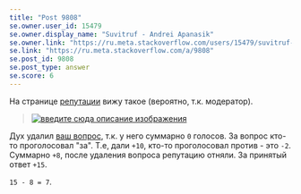 ```yaml
---
title: "Post 9808"
se.owner.user_id: 15479
se.owner.display_name: "Suvitruf - Andrei Apanasik"
se.owner.link: "https://ru.meta.stackoverflow.com/users/15479/suvitruf-andrei-apanasik"
se.link: "https://ru.meta.stackoverflow.com/a/9808"
se.post_id: 9808
se.post_type: answer
se.score: 6
---
```

<p>На странице <a href="https://ru.stackoverflow.com/users/188366/stranger-in-the-q?tab=reputation">репутации</a> вижу такое (вероятно, т.к. модератор).</p>

<blockquote>
  <p><a href="https://i.stack.imgur.com/y8rLR.png" rel="nofollow noreferrer"><img src="https://i.stack.imgur.com/y8rLR.png" alt="введите сюда описание изображения"></a></p>
</blockquote>

<p>Дух удалил <a href="https://ru.stackoverflow.com/q/913037/15479">ваш вопрос</a>, т.к. у него суммарно <code>0</code> голосов. За вопрос кто-то проголосовал "за". Т.е, дали <code>+10</code>, кто-то проголосовал против - это <code>-2</code>. Суммарно <code>+8</code>, после удаления вопроса репутацию отняли. За принятый ответ <code>+15</code>.</p>

<p><code>15 - 8 = 7</code>.</p>
